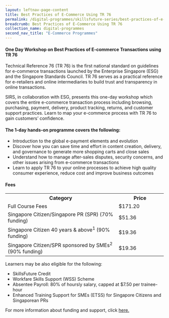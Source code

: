 ```yaml
---
layout: leftnav-page-content
title: Best Practices of E-Commerce Using TR 76
permalink: /digital-programmes/skillsfuture-series/best-practices-of-e-commerce-transactions-using-tr76
breadcrumb: Best Practices of E-Commerce Using TR 76
collection_name: digital-programmes
second_nav_title: "E-Commerce Programmes"
---
```


<h4>One Day Workshop on Best Practices of E-commerce Transactions using TR 76</h4>

<p>Technical Reference 76 (TR 76) is the first national standard on guidelines for e-commerce transactions launched by the Enterprise Singapore (ESG) and the 
Singapore Standards Council. TR 76 serves as a practical reference for e-retailers and online intermediaries to build trust and transparency in online transactions.

SIRS, in collaboration with ESG, presents this one-day workshop which covers the entire e-commerce transaction process including browsing, purchasing, 
payment, delivery, product tracking, returns, and customer support practices. Learn to map your e-commerce process with TR 76 to gain customers’ confidence.</p>

<h4>The 1-day hands-on programme covers the following:</h4>
<ul>
<li>Introduction to the global e-payment elements and evolution</li>
<li>Discover how you can save time and effort in content creation, delivery, and governance to generate more shopping carts and close sales</li>
<li>Understand how to manage after-sales disputes, security concerns, and other issues arising from e-commerce transactions</li>
<li>Learn to apply TR 76 to your online processes to achieve  high quality consumer experience, reduce cost and improve business outcomes</li>
  </ul>
  
<h4>Fees</h4>

<center>
<table style="width:100%;">
<tr>
<th style="width:70%;">Category</th>
<th style="width:30%:">Price</th>
</tr>

<tr>
<td>Full Course Fees</td>
<td>$171.20</td>
</tr>

<tr>
<td>Singapore Citizen/Singapore PR (SPR) (70% funding)</td>
<td>$51.36</td>
</tr>
<tr>
  <td>Singapore Citizen 40 years & above<sup>1</sup> (90% funding)</td>
<td>$19.36</td>
</tr>

<tr>
  <td>Singapore Citizen/SPR sponsored by SMEs<sup>2</sup> (90% funding)</td>
<td>$19.36</td>
</tr>

</table>
</center>

<p>Learners may be also eligible for the following:</p>

<ul>
<li>SkillsFuture Credit</li>
<li>Workfare Skills Support (WSS) Scheme</li>
<li>Absentee Payroll: 80% of hoursly salary, capped at $7.50 per trainee-hour</li>
<li>Enhanced Training Support for SMEs (ETSS) for Singapore Citizens and Singaporean PRs</li>
  
</ul>

<p>For more information about funding and support, click <a href="/services/funding-and-advisory">here.</a></p>

